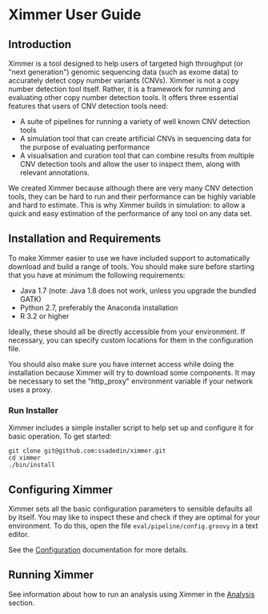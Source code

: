 # Ximmer User Guide

## Introduction

Ximmer is a tool designed to help users of targeted high throughput (or "next generation") 
genomic sequencing data (such as exome data) to accurately detect copy number variants
(CNVs). Ximmer is not a copy number detection tool itself. Rather, it is a framework for
running and evaluating other copy number detection tools. It offers three essential features
that users of CNV detection tools need:

 * A suite of pipelines for running a variety of well known CNV detection tools
 * A simulation tool that can create artificial CNVs in sequencing data for 
   the purpose of evaluating performance
 * A visualisation and curation tool that can combine results from multiple 
   CNV detection tools and allow the user to inspect them, along with 
   relevant annotations.

We created Ximmer because although there are very many CNV detection tools,
they can be hard to run and their performance can be highly variable and
hard to estimate. This is why Ximmer builds in simulation: to allow 
a quick and easy estimation of the performance of any tool on any data set.


## Installation and Requirements

To make Ximmer easier to use we have included support to automatically 
download and build a range of tools. You should make sure before starting
that you have at minimum the following requirements:

 * Java 1.7 (note: Java 1.8 does not work, unless you upgrade the bundled GATK)
 * Python 2.7, preferably the Anaconda installation
 * R 3.2 or higher

Ideally, these should all be directly accessible from your environment. 
If necessary, you can specify custom locations for them in the configuration file.

You should also make sure you have internet access while doing the installation
because Ximmer will try to download some components. It may be necessary to set 
the "http_proxy" environment variable if your network uses a proxy.


### Run Installer

Ximmer includes a simple installer script to help set up and configure
it for basic operation. To get started:

```
git clone git@github.com:ssadedin/ximmer.git
cd ximmer
./bin/install
```


## Configuring Ximmer

Ximmer sets all the basic configuration parameters to sensible defaults all by 
itself. You may like to inspect these and check if they are optimal for your
environment.  To do this, open the file `eval/pipeline/config.groovy` in a text
editor. 

See the [Configuration](config.md) documentation for more details. 

## Running Ximmer

See information about how to run an analysis using Ximmer in the [Analysis](analyses.md) 
section.